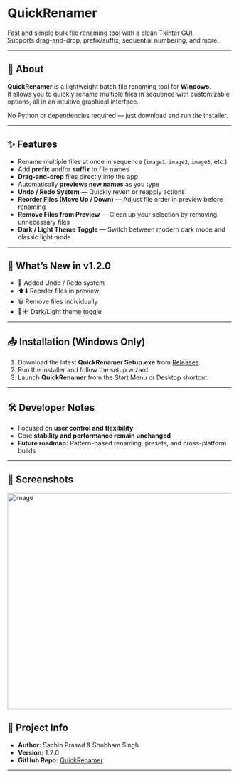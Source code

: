 # QuickRenamer  
Fast and simple bulk file renaming tool with a clean Tkinter GUI.  
Supports drag-and-drop, prefix/suffix, sequential numbering, and more.  

---

## 📌 About  
**QuickRenamer** is a lightweight batch file renaming tool for **Windows**.  
It allows you to quickly rename multiple files in sequence with customizable options, all in an intuitive graphical interface.  

No Python or dependencies required — just download and run the installer.  

---

## ✨ Features  
- Rename multiple files at once in sequence (`image1`, `image2`, `image3`, etc.)  
- Add **prefix** and/or **suffix** to file names  
- **Drag-and-drop** files directly into the app  
- Automatically **previews new names** as you type  
- **Undo / Redo System** — Quickly revert or reapply actions  
- **Reorder Files (Move Up / Down)** — Adjust file order in preview before renaming  
- **Remove Files from Preview** — Clean up your selection by removing unnecessary files  
- **Dark / Light Theme Toggle** — Switch between modern dark mode and classic light mode  

---

## 🚀 What’s New in v1.2.0  
- 🔄 Added Undo / Redo system  
- ⬆️⬇️ Reorder files in preview  
- 🗑️ Remove files individually  
- 🌙☀️ Dark/Light theme toggle  

---

## 📥 Installation (Windows Only)  
1. Download the latest **QuickRenamer Setup.exe** from [Releases](https://github.com/Sachinpd-1703/QuickRenamer/releases).  
2. Run the installer and follow the setup wizard.  
3. Launch **QuickRenamer** from the Start Menu or Desktop shortcut.  

---

## 🛠 Developer Notes  
- Focused on **user control and flexibility**  
- Core **stability and performance remain unchanged**  
- **Future roadmap:** Pattern-based renaming, presets, and cross-platform builds  

---

## 📸 Screenshots  
<img width="697" height="487" alt="image" src="https://github.com/user-attachments/assets/bf9cfe01-dfe2-4daa-8cdb-58ff64ef0be2" />

## 🔗 Project Info  
- **Author:** Sachin Prasad & Shubham Singh
- **Version:** 1.2.0  
- **GitHub Repo:** [QuickRenamer](https://github.com/Sachinpd-1703/QuickRenamer)  

---
